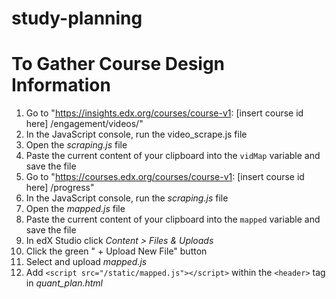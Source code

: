 # study-planning

# To Gather Course Design Information
1. Go to "https://insights.edx.org/courses/course-v1: [insert course id here] /engagement/videos/"
2. In the JavaScript console, run the video_scrape.js file
3. Open the *scraping.js* file
4. Paste the current content of your clipboard into the `vidMap` variable and save the file
5. Go to "https://courses.edx.org/courses/course-v1: [insert course id here] /progress"
6. In the JavaScript console, run the *scraping.js* file
7. Open the *mapped.js* file
8. Paste the current content of your clipboard into the `mapped` variable and save the file
9. In edX Studio click *Content > Files & Uploads*
10. Click the green " + Upload New File" button
11. Select and upload *mapped.js*
12. Add `<script src="/static/mapped.js"></script>` within the `<header>` tag in *quant_plan.html*

